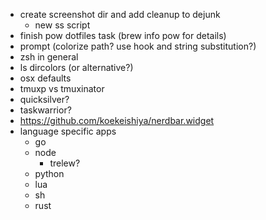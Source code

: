 - create screenshot dir and add cleanup to dejunk
  - new ss script
- finish pow dotfiles task (brew info pow for details)
- prompt (colorize path? use hook and string substitution?)
- zsh in general
- ls dircolors (or alternative?)
- osx defaults
- tmuxp vs tmuxinator
- quicksilver?
- taskwarrior?
- https://github.com/koekeishiya/nerdbar.widget
- language specific apps
  - go
  - node
    - trelew?
  - python
  - lua
  - sh
  - rust

